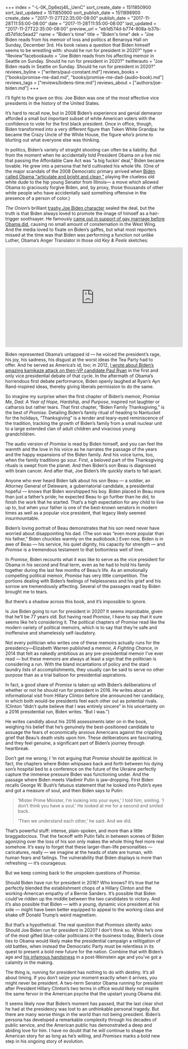 +++
index = "-L-0K_Dp6ezj4lL_UenC"
sort_create_date = 1511850900
sort_last_updated = 1511850900
sort_publish_date = 1511898900
create_date = "2017-11-27T22:35:00-08:00"
publish_date = "2017-11-28T11:55:00-08:00"
date = "2017-11-28T11:55:00-08:00"
last_updated = "2017-11-27T22:35:00-08:00"
preview_url = "eb1d574d-b774-808a-b37b-d57d1dc5ead2"
name = "Biden's time"
title = "Biden's time"
dek = "Joe Biden reads from his memoir of loss and politics at Benaroya Hall on Sunday, December 3rd. His book raises a question that Biden himself seems to be wrestling with: should he run for president in 2020?"
type = "Review"facebookauto = "Joe Biden reads from his affecting memoir in Seattle on Sunday. Should he run for president in 2020?"
twitterauto = "Joe Biden reads in Seattle on Sunday. Should he run for president in 2020?"
reviews_byline = ["writers/paul-constant.md"]
reviews_books = ["books/promise-me-dad.md", "books/promise-me-dad-(audio-book).md"]
reviews_tags = ["reviews/bidens-time.md"]
reviews_about = ["authors/joe-biden.md"]
+++

I’ll fight to the grave on this: Joe Biden was one of the most effective vice presidents in the history of the United States. 

It’s hard to recall now, but in 2008 Biden’s experience and genial demeanor afforded a small but important subset of white American voters with the confidence to vote for the first black president. Once in office, though, Biden transformed into a very different figure than Token White Grandpa: he became the Crazy Uncle of the White House, the figure who’s prone to blurting out what everyone else was thinking.

In politics, Biden’s variety of straight shooting can often be a liability. But from the moment when he accidentally told President Obama on a live mic that passing the Affordable Care Act was “a big fuckin’ deal,” Biden became lovable. He grew into a persona that he’d cultivated his whole life. (One of the major scandals of the 2008 Democratic primary arrived when [Biden called Obama “articulate and bright and clean,”](http://www.cnn.com/2007/POLITICS/01/31/biden.obama/) playing the clueless old white dude to the hip young Senator from Illinois— a move which allowed Obama to graciously forgive Biden, and, by proxy, those thousands of other white people who have accidentally said something offensive in the presence of a person of color.) 

*The Onion*’s brilliant [trashy Joe Biden character](https://www.theonion.com/tag/joseph-biden) sealed the deal, but the truth is that Biden always loved to promote the image of himself as a hair-trigger soothsayer. He famously [came out in support of gay marriage before Obama did]( https://www.politico.com/story/2014/04/joe-biden-gay-marriage-white-house-response-105744), causing no small amount of consternation in the West Wing. And the media loved to fixate on Biden’s gaffes, but what most reporters missed at the time was that Biden was performing a function not unlike Luther, Obama’s Anger Translator in those old *Key & Peele* sketches: 

<iframe width="560" height="315" src="https://www.youtube.com/embed/-qv7k2_lc0M" frameborder="0" allowfullscreen></iframe>

Biden represented Obama’s untapped id — he voiced the president’s rage, his joy, his sadness, his disgust at the worst ideas the Tea Party had to offer. And he served as America’s id, too; in 2012, [I wrote about Biden’s amazing kamikaze attack on then-VP candidate Paul Ryan]( http://www.thestranger.com/slog/archives/2012/10/11/joe-biden-beat-the-shit-out-of-the-brains-of-the-republican-party-tonight-and-he-did-it-for-you) in the first and only vice presidential debate of that cycle. In the aftermath of Obama’s horrendous first debate performance, Biden openly laughed at Ryan’s Ayn Rand-inspired ideas, thereby giving liberals permission to do the same.

So imagine my surprise when the first chapter of Biden’s memoir, *Promise Me, Dad: A Year of Hope, Hardship, and Purpose*, inspired not laughter or catharsis but rather tears. That first chapter, “Biden Family Thanksgiving,” is the best of *Promise*. Detailing Biden’s family ritual of heading to Nantucket for the holidays, “Thanksgiving” is a tender and teary-eyed reminiscence of the tradition, tracking the growth of Biden’s family from a small nuclear unit to a large extended clan of adult children and vivacious young grandchildren.

The audio version of *Promise* is read by Biden himself, and you can feel the warmth and the love in his voice as he narrates the passage of the years and the happy expansions of the Biden family. And his voice turns, too, when the family traditions go sour. First, a beloved part of the Thanksgiving rituals is swept from the planet. And then Biden’s son Beau is diagnosed with brain cancer. And after that, Joe Biden’s life quickly starts to fall apart.

Anyone who ever heard Biden talk about his son Beau — a soldier, an Attorney General of Deleware, a gubernatorial candidate, a presidential hopeful — knows that Biden worshipped his boy. Biden placed in Beau more than just a father’s pride; he expected Beau to go further than he did, to finish the work that he started. That’s a high expectation for any child to live up to, but when your father is one of the best-known senators in modern times as well as a popular vice president, that legacy likely seemed insurmountable.

Biden’s loving portrait of Beau demonstrates that his son need never have worried about disappointing his dad. (The son was “even more popular than his father,” Biden chuckles warmly on the audiobook.) Even now, Biden is in awe of Beau — his service, his quiet dignity, his capacity for strength — and *Promise* is a tremendous testament to that bottomless well of love. 

In *Promise*, Biden recounts what it was like to serve as the vice president for Obama in his second and final term, even as he had to hold his family together during the last few months of Beau’s life. As an emotionally compelling political memoir, *Promise* has very little competition. The portions dealing with Biden’s feelings of helplessness and his grief and his sorrow are tremendously affecting. Several of the passages read by Biden brought me to tears.

But there’s a shadow across this book, and it’s impossible to ignore.

<div class="break"></div>

Is Joe Biden going to run for president in 2020? It seems improbable, given that he’ll be 77 years old. But having read *Promise*, I have to say that it sure seems like he’s considering it. The political chapters of *Promise* read like the modern variety of political memoirs, which is to say that they’re safe and inoffensive and shamelessly self-laudatory. 

Not every politician who writes one of these memoirs actually runs for the presidency—Elizabeth Warren published a memoir, *A Fighting Chance*, in 2014 that felt as nakedly ambitious as any pre-presidential memoir I’ve ever read — but these memoirs are always at least a sign that the politician is considering a run. With the bland incantations of policy and the staid laundry lists of accomplishments, they usually can be said to serve no other purpose than as a trial balloon for presidential aspirations.

In fact, a good share of *Promise* is taken up with Biden’s deliberations of whether or not he should run for president in 2016. He writes about an informational visit from Hillary Clinton before she announced her candidacy, in which both would-be presidents feel each other out as potential rivals. (Clinton “didn’t quite believe that I was entirely sincere” in his uncertainty on a 2016 presidential run, Biden writes. “But I was.”)

He writes candidly about his 2016 assessments later on in the book, weighing his belief that he’s genuinely the best-positioned candidate to assuage the fears of economically anxious Americans against the crippling grief that Beau’s death visits upon him. These deliberations are fascinating, and they feel genuine, a significant part of Biden’s journey through heartbreak.

Don’t get me wrong; I ‘m not arguing that *Promise* should be apolitical. In fact, the chapters where Biden whipsaws back and forth between his dying son’s hospital bed to a conference on the future of the Ukraine perfectly capture the immense pressure Biden was functioning under. And the passage where Biden meets Vladimir Putin is jaw-dropping. First Biden recalls George W. Bush’s fatuous statement that he looked into Putin’s eyes and got a measure of soul, and then Biden says to Putin:

<blockquote><p>‘Mister Prime Minister, I’m looking into your eyes,’ I told him, smiling. ‘I don’t think you have a soul.’ He looked at me for a second and smiled back.</p>
<p>‘Then we understand each other,’ he said. And we did.</p></blockquote>

That’s powerful stuff: intense, plain-spoken, and more than a little braggadocious. That the faceoff with Putin falls in between scenes of Biden agonizing over the loss of his son only makes the whole thing feel more real somehow. It’s easy to forget that these larger-than-life personalities — caricatures, really — we imagine at the heads of state are human, with human fears and failings. The vulnerability that Biden displays is more than refreshing — it’s courageous.

<div class="break"></div>

But we keep coming back to the unspoken questions of *Promise*.

Should Biden have run for president in 2016? Who knows? It’s true that he perfectly blended the establishment chops of a Hillary Clinton and the working-American empathy of a Bernie Sanders. It’s possible that Biden could’ve ridden up the middle between the two candidates to victory. And it’s also possible that Biden — with a young, dynamic vice president at his side — might have been better equipped to appeal to the working class and shake off Donald Trump’s weird magnetism.

But that’s a hypothetical. The real question that *Promises* silently asks: Should Joe Biden run for president in 2020? I don’t think so. While he’s one of the most gifted blue-collar politicians in the business today, Biden’s close ties to Obama would likely make the presidential campaign a relitigation of old battles, when instead the Democratic Party must be relentless in its quest to present a bold new future for the nation. Combine that with Biden’s age and [his infamous handsiness]( http://gawker.com/joe-biden-we-need-to-talk-about-the-way-you-touch-wome-1686648038) in a post-Weinstein age and you’ve got a calamity in the making.

The thing is, running for president has nothing to do with destiny. It’s all about timing. If you don’t seize your moment exactly when it arrives, you might never be president. A two-term Senator Obama running for president after President Hillary Clinton’s two terms in office would likely not inspire the same fervor in the American psyche that the upstart young Obama did. 

It seems likely now that Biden’s moment has passed, that the last clear shot he had at the presidency was lost to an unthinkable personal tragedy. But there are many worse things in the world than not being president. Biden’s persona has developed a remarkable complexity through his decades of public service, and the American public has demonstrated a deep and abiding love for him. I have no doubt that he will continue to shape the American story for as long as he’s willing, and *Promises* marks a bold new step in his ongoing story of evolution.
